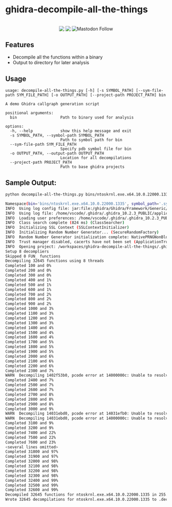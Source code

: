 # ghidra-decompile-all-the-things

<p align="center">
<img align="center" src="">
</p>

<p align="center">
<a href="https://twitter.com/clearbluejar"><img align="center" src="https://img.shields.io/twitter/follow/clearbluejar?color=blue&style=for-the-badge"></a> 
  <img align="center" src="https://img.shields.io/github/stars/clearbluejar/ghidra-decompile-all-the-things?style=for-the-badge">
 <img align="center" alt="Mastodon Follow" src="https://img.shields.io/mastodon/follow/109396299069714193?color=purple&domain=https%3A%2F%2Finfosec.exchange&label=%40clearbluejar%40infosec.exchange&style=for-the-badge">
</p>



## Features

- Decompile all the functions within a binary
- Output to directory for later analysis

## Usage

```
usage: decompile-all-the-things.py [-h] [-s SYMBOL_PATH] [--sym-file-path SYM_FILE_PATH] [-o OUTPUT_PATH] [--project-path PROJECT_PATH] bin

A demo Ghidra callgraph generation script

positional arguments:
  bin                   Path to binary used for analysis

options:
  -h, --help            show this help message and exit
  -s SYMBOL_PATH, --symbol-path SYMBOL_PATH
                        Path to symbol path for bin
  --sym-file-path SYM_FILE_PATH
                        Specify pdb symbol file for bin
  -o OUTPUT_PATH, --output-path OUTPUT_PATH
                        Location for all decompilations
  --project-path PROJECT_PATH
                        Path to base ghidra projects
```


## Sample Output:

```bash
python decompile-all-the-things.py bins/ntoskrnl.exe.x64.10.0.22000.1335
```
```bash
Namespace(bin='bins/ntoskrnl.exe.x64.10.0.22000.1335', symbol_path='.symbols', sym_file_path=None, output_path='.decompilations', project_path='.ghidra_projects')
INFO  Using log config file: jar:file:/ghidra/Ghidra/Framework/Generic/lib/Generic.jar!/generic.log4j.xml (LoggingInitialization)  
INFO  Using log file: /home/vscode/.ghidra/.ghidra_10.2.3_PUBLIC/application.log (LoggingInitialization)  
INFO  Loading user preferences: /home/vscode/.ghidra/.ghidra_10.2.3_PUBLIC/preferences (Preferences)  
INFO  Class search complete (824 ms) (ClassSearcher)  
INFO  Initializing SSL Context (SSLContextInitializer)  
INFO  Initializing Random Number Generator... (SecureRandomFactory)  
INFO  Random Number Generator initialization complete: NativePRNGNonBlocking (SecureRandomFactory)  
INFO  Trust manager disabled, cacerts have not been set (ApplicationTrustManagerFactory)  
INFO  Opening project: /workspaces/ghidra-decompile-all-the-things/.ghidra_projects/ntoskrnl.exe.x64.10.0.22000.1335/ntoskrnl.exe.x64.10.0.22000.1335 (DefaultProject)  
Setup 8 decompliers
Skipped 0 FUN_ functions
Decompiling 32645 functions using 8 threads
Completed 100 and 0%
Completed 200 and 0%
Completed 300 and 0%
Completed 400 and 1%
Completed 500 and 1%
Completed 600 and 1%
Completed 700 and 2%
Completed 800 and 2%
Completed 900 and 2%
Completed 1000 and 3%
Completed 1100 and 3%
Completed 1200 and 3%
Completed 1300 and 3%
Completed 1400 and 4%
Completed 1500 and 4%
Completed 1600 and 4%
Completed 1700 and 5%
Completed 1800 and 5%
Completed 1900 and 5%
Completed 2000 and 6%
Completed 2100 and 6%
Completed 2200 and 6%
Completed 2300 and 7%
WARN  Decompiling 1402f53b0, pcode error at 14000000c: Unable to resolve constructor at 14000000c (DecompileCallback)  
Completed 2400 and 7%
Completed 2500 and 7%
Completed 2600 and 7%
Completed 2700 and 8%
Completed 2800 and 8%
Completed 2900 and 8%
Completed 3000 and 9%
WARN  Decompiling 14031ebd0, pcode error at 14031efb0: Unable to resolve constructor at 14031efb0 (DecompileCallback)  
WARN  Decompiling 14031ebd0, pcode error at 14000000c: Unable to resolve constructor at 14000000c (DecompileCallback)  
Completed 3100 and 9%
Completed 3200 and 9%
Completed 7400 and 22%
Completed 7500 and 22%
Completed 7600 and 23%
<several lines omitted>
Completed 31800 and 97%
Completed 31900 and 97%
Completed 32000 and 98%
Completed 32100 and 98%
Completed 32200 and 98%
Completed 32300 and 98%
Completed 32400 and 99%
Completed 32500 and 99%
Completed 32600 and 99%
Decompiled 32645 functions for ntoskrnl.exe.x64.10.0.22000.1335 in 255.92349696159363
Wrote 32645 decompilations for ntoskrnl.exe.x64.10.0.22000.1335 to .decompilations/ntoskrnl.exe.x64.10.0.22000.1335 in 10.600381851196289
```